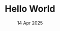 ---
layout: post
date: 14 Apr 2025
title: Hello World
place: Somewhere
camera: Your camera
excerpt: This is a demo post showing the image description features
card-image: 5
banner-image: 5
banner-offset: 60
gallery:
  - image: https://img.noobzone.ru/getimg.php?url=https://i.imgur.com/zIcnrJH.png
    description: "This is the <strong>first image</strong> with bold text"
  - image: https://raw.githubusercontent.com/wzwtt/sample-images/main/IMG_0124.JPEG
    description: "This is the <em>second image</em> with italic text"
  - image: https://wsrv.nl/lichtenstein.jpg
    # No description, showing optional feature
  - image: https://wsrv.nl/puppy.jpg
    description: "This is the fourth image with a <a href='https://example.com'>link</a>"
  - image: https://wsrv.nl/transparency_demo.png
    description: "This is the fifth image with <span style='color: red;'>colored text</span>"
  - image: https://raw.githubusercontent.com/wzwtt/sample-images/main/IMG_3515.HEIC
    description: "This is the sixth image"
---